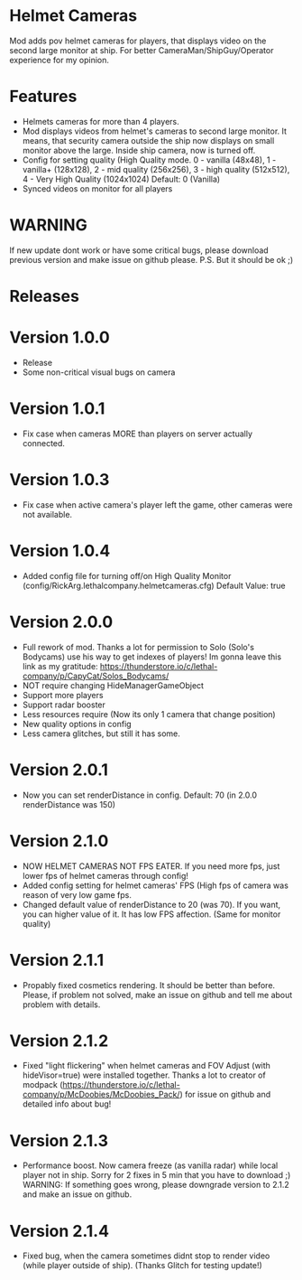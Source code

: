 # Helmet Cameras
Mod adds pov helmet cameras for players, that displays video on the second large monitor at ship. For better CameraMan/ShipGuy/Operator experience for my opinion.

# Features
- Helmets cameras for more than 4 players.
- Mod displays videos from helmet's cameras to second large monitor. It means, that security camera outside the ship now displays on small monitor above the large. Inside ship camera, now is turned off.
- Config for setting quality (High Quality mode. 0 - vanilla (48x48), 1 - vanilla+ (128x128), 2 - mid quality (256x256), 3 - high quality (512x512), 4 - Very High Quality (1024x1024) Default: 0 (Vanilla)
- Synced videos on monitor for all players

# WARNING
If new update dont work or have some critical bugs, please download previous version and make issue on github please.
P.S. But it should be ok ;)

# Releases

# Version 1.0.0
- Release
- Some non-critical visual bugs on camera

# Version 1.0.1
- Fix case when cameras MORE than players on server actually connected.

# Version 1.0.3
- Fix case when active camera's player left the game, other cameras were not available.

# Version 1.0.4
- Added config file for turning off/on High Quality Monitor (config/RickArg.lethalcompany.helmetcameras.cfg) Default Value: true

# Version 2.0.0
- Full rework of mod. Thanks a lot for permission to Solo (Solo's Bodycams) use his way to get indexes of players! Im gonna leave this link as my gratitude: https://thunderstore.io/c/lethal-company/p/CapyCat/Solos_Bodycams/
- NOT require changing HideManagerGameObject
- Support more players
- Support radar booster
- Less resources require (Now its only 1 camera that change position)
- New quality options in config
- Less camera glitches, but still it has some.

# Version 2.0.1
- Now you can set renderDistance in config. Default: 70 (in 2.0.0 renderDistance was 150)

# Version 2.1.0
- NOW HELMET CAMERAS NOT FPS EATER. If you need more fps, just lower fps of helmet cameras through config!
- Added config setting for helmet cameras' FPS (High fps of camera was reason of very low game fps.
- Changed default value of renderDistance to 20 (was 70). If you want, you can higher value of it. It has low FPS affection. (Same for monitor quality)

# Version 2.1.1
- Propably fixed cosmetics rendering. It should be better than before. Please, if problem not solved, make an issue on github and tell me about problem with details.

# Version 2.1.2
- Fixed "light flickering" when helmet cameras and FOV Adjust (with hideVisor=true) were installed together.
Thanks a lot to creator of modpack (https://thunderstore.io/c/lethal-company/p/McDoobies/McDoobies_Pack/) for issue on github and detailed info about bug!

# Version 2.1.3
- Performance boost. Now camera freeze (as vanilla radar) while local player not in ship.
Sorry for 2 fixes in 5 min that you have to download ;)
WARNING: If something goes wrong, please downgrade version to 2.1.2 and make an issue on github.

# Version 2.1.4
- Fixed bug, when the camera sometimes didnt stop to render video (while player outside of ship).
(Thanks Glitch for testing update!)